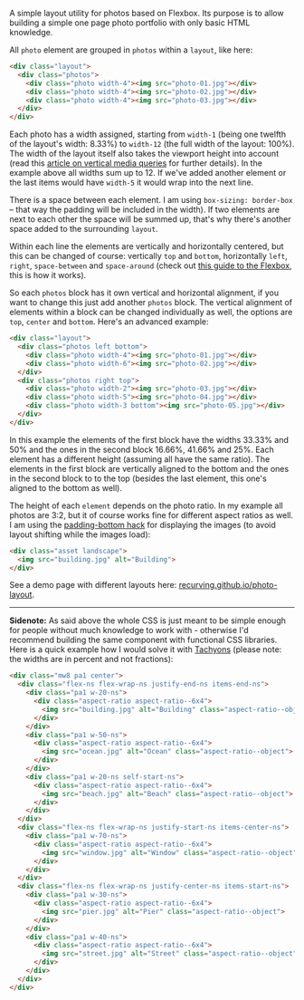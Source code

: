 A simple layout utility for photos based on Flexbox. Its purpose is to allow building a simple one page photo portfolio with only basic HTML knowledge.

All `photo` element are grouped in `photos` within a `layout`, like here:

```html
<div class="layout">
  <div class="photos">
    <div class="photo width-4"><img src="photo-01.jpg"></div>
    <div class="photo width-4"><img src="photo-02.jpg"></div>
    <div class="photo width-4"><img src="photo-03.jpg"></div>
  </div>
</div>
```

Each photo has a width assigned, starting from `width-1` (being one twelfth of the layout's width: 8.33%) to `width-12` (the full width of the layout: 100%). The width of the layout itself also takes the viewport height into account (read this [article on vertical media queries](https://markus.is/designing/fluid-images/) for further details). In the example above all widths sum up to 12. If we've added another element or the last items would have `width-5` it would wrap into the next line.

There is a space between each element. I am using `box-sizing: border-box` – that way the padding will be included in the width). If two elements are next to each other the space will be summed up, that's why there's another space added to the surrounding `layout`.

Within each line the elements are vertically and horizontally centered, but this can be changed of course: vertically `top` and `bottom`, horizontally `left`, `right`, `space-between` and `space-around` (check out [this guide to the Flexbox](https://css-tricks.com/snippets/css/a-guide-to-flexbox/), this is how it works).

So each `photos` block has it own vertical and horizontal alignment, if you want to change this just add another `photos` block. The vertical alignment of elements within a block can be changed individually as well, the options are `top`, `center` and `bottom`. Here's an advanced example:

```html
<div class="layout">
  <div class="photos left bottom">
    <div class="photo width-4"><img src="photo-01.jpg"></div>
    <div class="photo width-6"><img src="photo-02.jpg"></div>
  </div>
  <div class="photos right top">
    <div class="photo width-2"><img src="photo-03.jpg"></div>
    <div class="photo width-5"><img src="photo-04.jpg"></div>
    <div class="photo width-3 bottom"><img src="photo-05.jpg"></div>
  </div>
</div>
```

In this example the elements of the first block have the widths 33.33% and 50% and the ones in the second block 16.66%, 41.66% and 25%. Each element has a different height (assuming all have the same ratio). The elements in the first block are vertically aligned to the bottom and the ones in the second block to to the top (besides the last element, this one's aligned to the bottom as well).

The height of each `element` depends on the photo ratio. In my example all photos are 3:2, but it of course works fine for different aspect ratios as well. I am using the [padding-bottom hack](https://www.smashingmagazine.com/2013/09/responsive-images-performance-problem-case-study/) for displaying the images (to avoid layout shifting while the images load):

```html
<div class="asset landscape">
  <img src="building.jpg" alt="Building">
</div>
```

See a demo page with different layouts here: [recurving.github.io/photo-layout](https://recurving.github.io/photo-layout/).

---

**Sidenote:** As said above the whole CSS is just meant to be simple enough for people without much knowledge to work with - otherwise I'd recommend building the same component with functional CSS libraries. Here is a quick example how I would solve it with [Tachyons](http://tachyons.io) (please note: the widths are in percent and not fractions):

```html
<div class="mw8 pa1 center">
  <div class="flex-ns flex-wrap-ns justify-end-ns items-end-ns">
    <div class="pa1 w-20-ns">
      <div class="aspect-ratio aspect-ratio--6x4">
        <img src="building.jpg" alt="Building" class="aspect-ratio--object">
      </div>
    </div>
    <div class="pa1 w-50-ns">
      <div class="aspect-ratio aspect-ratio--6x4">
        <img src="ocean.jpg" alt="Ocean" class="aspect-ratio--object">
      </div>
    </div>
    <div class="pa1 w-20-ns self-start-ns">
      <div class="aspect-ratio aspect-ratio--6x4">
        <img src="beach.jpg" alt="Beach" class="aspect-ratio--object">
      </div>
    </div>
  </div>
  <div class="flex-ns flex-wrap-ns justify-start-ns items-center-ns">
    <div class="pa1 w-70-ns">
      <div class="aspect-ratio aspect-ratio--6x4">
        <img src="window.jpg" alt="Window" class="aspect-ratio--object">
      </div>
    </div>
  </div>
  <div class="flex-ns flex-wrap-ns justify-center-ns items-start-ns">
    <div class="pa1 w-30-ns">
      <div class="aspect-ratio aspect-ratio--6x4">
        <img src="pier.jpg" alt="Pier" class="aspect-ratio--object">
      </div>
    </div>
    <div class="pa1 w-40-ns">
      <div class="aspect-ratio aspect-ratio--6x4">
        <img src="street.jpg" alt="Street" class="aspect-ratio--object">
      </div>
    </div>
  </div>
</div>
```
